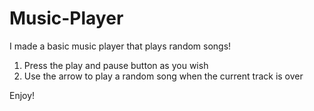 ﻿# Music-Player

 I made a basic music player that plays random songs!
   1. Press the play and pause button as you wish
   2. Use the arrow to play a random song when the current track is over
      
Enjoy!
 
